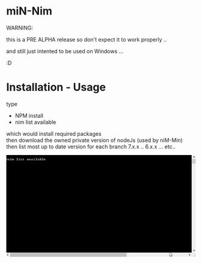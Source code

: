 # miN-Nim

WARNING:

  this is a PRE ALPHA release so don't expect it to work properly ..
  
  and still just intented to be used on Windows ... 
    
:D


# Installation - Usage

type  
*  NPM install
*  nim list available
  
  which would install required packages  
  then download the owned private version of nodeJs (used by niM-Min)  
  then list most up to date version for each branch  7.x.x .. 6.x.x ... etc..  
  
  
![](demo.gif)
